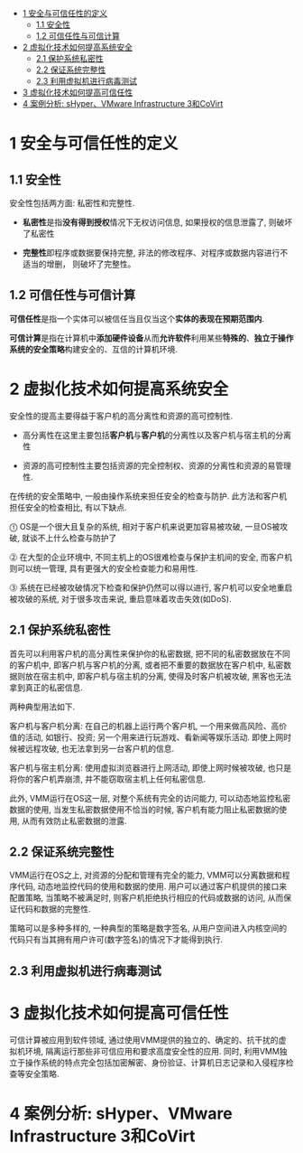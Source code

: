 
<!-- @import "[TOC]" {cmd="toc" depthFrom=1 depthTo=6 orderedList=false} -->

<!-- code_chunk_output -->

* [1 安全与可信任性的定义](#1-安全与可信任性的定义)
	* [1.1 安全性](#11-安全性)
	* [1.2 可信任性与可信计算](#12-可信任性与可信计算)
* [2 虚拟化技术如何提高系统安全](#2-虚拟化技术如何提高系统安全)
	* [2.1 保护系统私密性](#21-保护系统私密性)
	* [2.2 保证系统完整性](#22-保证系统完整性)
	* [2.3 利用虚拟机进行病毒测试](#23-利用虚拟机进行病毒测试)
* [3 虚拟化技术如何提高可信任性](#3-虚拟化技术如何提高可信任性)
* [4 案例分析: sHyper、VMware Infrastructure 3和CoVirt](#4-案例分析-shyper-vmware-infrastructure-3和covirt)

<!-- /code_chunk_output -->

# 1 安全与可信任性的定义

## 1.1 安全性

安全性包括两方面: 私密性和完整性. 

- **私密性**是指**没有得到授权**情况下无权访问信息, 如果授权的信息泄露了, 则破坏了私密性

- **完整性**即程序或数据要保持完整, 非法的修改程序、对程序或数据内容进行不适当的增删， 则破坏了完整性。

## 1.2 可信任性与可信计算

**可信任性**是指一个实体可以被信任当且仅当这个**实体的表现在预期范围内**. 

**可信计算**是指在计算机中**添加硬件设备**从而**允许软件**利用某些**特殊的**、**独立于操作系统的安全策略**构建安全的、互信的计算机环境.

# 2 虚拟化技术如何提高系统安全

安全性的提高主要得益于客户机的高分离性和资源的高可控制性. 

- 高分离性在这里主要包括**客户机**与**客户机**的分离性以及客户机与宿主机的分离性

- 资源的高可控制性主要包括资源的完全控制权、资源的分离性和资源的易管理性.

在传统的安全策略中, 一般由操作系统来担任安全的检查与防护. 此方法和客户机担任安全的检查相比, 有以下缺点.

⓵ OS是一个很大且复杂的系统, 相对于客户机来说更加容易被攻破, 一旦OS被攻破, 就谈不上什么检查与防护了

⓶ 在大型的企业环境中, 不同主机上的OS很难检查与保护主机间的安全, 而客户机则可以统一管理, 具有更强大的安全检查能力和易用性.

⓷ 系统在已经被攻破情况下检查和保护仍然可以得以进行, 客户机可以安全地重启被攻破的系统, 对于很多攻击来说, 重启意味着攻击失效(如DoS).

## 2.1 保护系统私密性

首先可以利用客户机的高分离性来保护你的私密数据, 把不同的私密数据放在不同的客户机中, 即客户机与客户机的分离, 或者把不重要的数据放在客户机中, 私密数据则放在宿主机中, 即客户机与宿主机的分离, 使得及时客户机被攻破, 黑客也无法拿到真正的私密信息. 

两种典型用法如下.

客户机与客户机分离: 在自己的机器上运行两个客户机, 一个用来做高风险、高价值的活动, 如银行、投资; 另一个用来进行玩游戏、看新闻等娱乐活动. 即使上网时候被远程攻破, 也无法拿到另一台客户机的信息.

客户机与宿主机分离: 使用虚拟浏览器进行上网活动, 即使上网时候被攻破, 也只是将你的客户机弄崩溃, 并不能窃取宿主机上任何私密信息.

此外, VMM运行在OS这一层, 对整个系统有完全的访问能力, 可以动态地监控私密数据的使用, 当发生私密数据使用不恰当的时候, 客户机有能力阻止私密数据的使用, 从而有效防止私密数据的泄露.

## 2.2 保证系统完整性

VMM运行在OS之上, 对资源的分配和管理有完全的能力, VMM可以分离数据和程序代码, 动态地监控代码的使用和数据的使用. 用户可以通过客户机提供的接口来配置策略, 当策略不被满足时, 则客户机拒绝执行相应的代码或数据的访问, 从而保证代码和数据的完整性. 

策略可以是多种多样的, 一种典型的策略是数字签名, 从用户空间进入内核空间的代码只有当其拥有用户许可(数字签名)的情况下才能得到执行.

## 2.3 利用虚拟机进行病毒测试

# 3 虚拟化技术如何提高可信任性

可信计算被应用到软件领域, 通过使用VMM提供的独立的、确定的、抗干扰的虚拟机环境, 隔离运行那些非可信应用和要求高度安全性的应用. 同时, 利用VMM独立于操作系统的特点完全包括加密解密、身份验证、计算机日志记录和入侵程序检查等安全策略.

# 4 案例分析: sHyper、VMware Infrastructure 3和CoVirt

